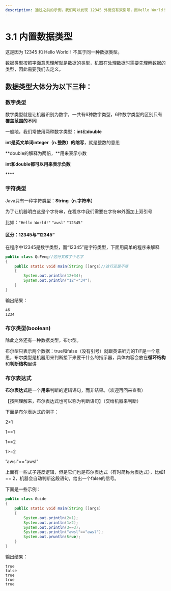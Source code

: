 ```yaml
---
description: 通过之前的示例，我们可以发现 12345 外面没有双引号，而Hello World！外面加了双引号，这是为什么呢？
---
```


# 3.1  内置数据类型

这是因为 12345 和 Hello World！不属于同一种数据类型。

数据类型按照字面意思理解就是数据的类型，机器在处理数据时需要先理解数据的类型，因此需要我们去定义。

## 数据类型大体分为以下三种：

### **数字类型**

数字类型就是让机器识别为数字，一共有6种数字类型，6种数字类型的区别只有**覆盖范围的不同**

一般地，我们常使用两种数字类型：**int**和**double**

**int是英文单词integer（n.整数）的缩写**，就是整数的意思

**double的解释为两倍，**用来表示小数

**int和double都可以用来表示负数**

\*\*\*\*

### **字符类型**

Java只有一种字符类型：**String（n.字符串）**

为了让机器明白这是个字符串，在程序中我们需要在字符串外面加上双引号

比如：`"Hello World!"` `"awsl"` `"12345"`

#### 

#### 区分：12345与“12345”

在程序中12345是数字类型，而“12345”是字符类型，下面用简单的程序来解释

```java
public class QuFeng//这行又改了个名字
{
    public static void main(String []args)//这行还是不变
    {
        System.out.println(12+34);
        System.out.println("12"+"34");
    }
}
```

输出结果：

```text
46
1234
```



### 布尔类型\(boolean\)

除此之外还有一种数据类型，布尔型。

布尔型只表示两个数据：true和false（没有引号）就跟英语听力的T/F是一个意思，布尔类型是机器用来判断接下来要干什么的指示器，具体内容会放在**循环结构**和**判断结构**里讲

### **布尔表达式**

**布尔表达式**是一个**用来**判断的逻辑语句，而非结果。（欢迎再回来查看）

【按照理解来，布尔表达式也可以称为判断语句】（交给机器来判断）

下面是布尔表达式的例子：

2&gt;1

1==1

1==2

1&gt;=2

”awsl"=="awsl"

上面有一些式子违反逻辑，但是它们也是布尔表达式（有时简称为表达式），比如1 == 2，机器会自动判断这段语句，给出一个false的信号。



下面是一些示例：

```java
public class Guide
{
    public static void main(String []args)
    {
        System.out.println(2>1);
        System.out.println(1>2);
        System.out.println(3==3);
        System.out.println("awsl"=="awsl");
        System.out.pruntln(true);
    }
} 
```

输出结果：

```text
true
false
true
true
true
```

